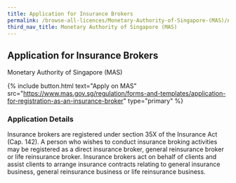 ```yaml
---
title: Application for Insurance Brokers
permalink: /browse-all-licences/Monetary-Authority-of-Singapore-(MAS)/Application-for-Insurance-Brokers
third_nav_title: Monetary Authority of Singapore (MAS)
---
```


## Application for Insurance Brokers

Monetary Authority of Singapore (MAS)

{% include button.html text="Apply on MAS" src="https://www.mas.gov.sg/regulation/forms-and-templates/application-for-registration-as-an-insurance-broker" type="primary" %}

### Application Details

<p>Insurance brokers are registered under section 35X of the Insurance Act (Cap. 142). A person who wishes to conduct insurance broking activities may be registered as a direct insurance broker, general reinsurance broker or life reinsurance broker. Insurance brokers act on behalf of clients and assist clients to arrange insurance contracts relating to general insurance business, general reinsurance business or life reinsurance business.</p>

